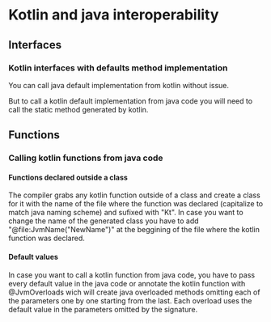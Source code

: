 # Kotlin and java interoperability

## Interfaces

### Kotlin interfaces with defaults method implementation

You can call java default implementation from kotlin without issue.

But to call a kotlin default implementation from java code you will need to call 
the static method generated by kotlin.

## Functions
### Calling kotlin functions from java code

#### Functions declared outside a class

The compiler grabs any kotlin function outside of a class and create a class for 
it with the name of the file where the function was declared (capitalize to match 
java naming scheme) and sufixed with "Kt". In case you want to change the name
of the generated class you have to add "@file:JvmName("NewName")" at the beggining
of the file where the kotlin function was declared.

#### Default values

In case you want to call a kotlin function from java code, you have to pass every
default value in the java code or annotate the kotlin function with @JvmOverloads
wich will create java overloaded methods omitting each of the parameters one by 
one starting from the last. Each overload uses the default value in the parameters
omitted by the signature.

